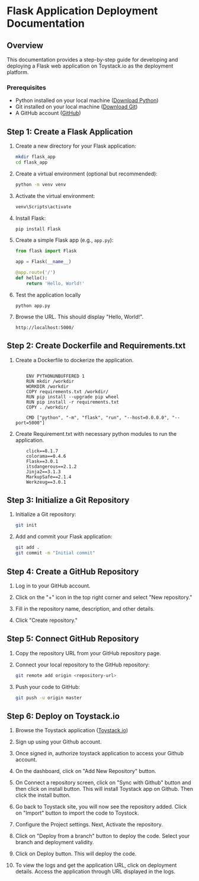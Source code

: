 # Flask Application Deployment Documentation

## Overview

This documentation provides a step-by-step guide for developing and deploying a Flask web application on Toystack.io as the deployment platform.

### Prerequisites

- Python installed on your local machine ([Download Python](https://www.python.org/downloads/))
- Git installed on your local machine ([Download Git](https://git-scm.com/downloads))
- A GitHub account ([GitHub](https://github.com/))

## Step 1: Create a Flask Application

1. Create a new directory for your Flask application:

   ```bash
   mkdir flask_app
   cd flask_app
   ```

2. Create a virtual environment (optional but recommended):

   ```bash
   python -m venv venv
   ```

3. Activate the virtual environment:

   ```bash
   venv\Scripts\activate
   ```

4. Install Flask:

   ```bash
   pip install Flask
   ```

5. Create a simple Flask app (e.g., `app.py`):

   ```python
   from flask import Flask

   app = Flask(__name__)

   @app.route('/')
   def hello():
       return 'Hello, World!'
   ```

6. Test the application locally

   ```
   python app.py
   ```

7. Browse the URL. This should display "Hello, World!".
   ```
   http://localhost:5000/
   ```

## Step 2: Create Dockerfile and Requirements.txt

1. Create a Dockerfile to dockerize the application.

   ```FROM python:3.8

       ENV PYTHONUNBUFFERED 1
       RUN mkdir /workdir
       WORKDIR /workdir
       COPY requirements.txt /workdir/
       RUN pip install --upgrade pip wheel
       RUN pip install -r requirements.txt
       COPY . /workdir/

       CMD ["python", "-m", "flask", "run", "--host=0.0.0.0", "--port=5000"]
   ```

2. Create Requirement.txt with necessary python modules to run the application.

   ```blinker==1.7.0
       click==8.1.7
       colorama==0.4.6
       Flask==3.0.1
       itsdangerous==2.1.2
       Jinja2==3.1.3
       MarkupSafe==2.1.4
       Werkzeug==3.0.1
   ```

## Step 3: Initialize a Git Repository

1. Initialize a Git repository:

   ```bash
   git init
   ```

2. Add and commit your Flask application:

   ```bash
   git add .
   git commit -m "Initial commit"
   ```

## Step 4: Create a GitHub Repository

1. Log in to your GitHub account.

2. Click on the "+" icon in the top right corner and select "New repository."

3. Fill in the repository name, description, and other details.

4. Click "Create repository."

## Step 5: Connect GitHub Repository

1. Copy the repository URL from your GitHub repository page.

2. Connect your local repository to the GitHub repository:

   ```bash
   git remote add origin <repository-url>
   ```

3. Push your code to GitHub:

   ```bash
   git push -u origin master
   ```

## Step 6: Deploy on Toystack.io

1. Browse the Toystack application ([Toystack.io](https://dashboard.toystack.io/))

2. Sign up using your Github account.

3. Once signed in, authorize toystack application to access your Github account.

4. On the dashboard, click on "Add New Repository" button.

5. On Connect a repository screen, click on "Sync with Github" button and then click on install button. This will install Toystack app on Github. Then click the install button.

6. Go back to Toystack site, you will now see the repository added. Click on "Import" button to import the code to Toystock.

7. Configure the Project settings. Next, Activate the repository.

8. Click on "Deploy from a branch" button to deploy the code. Select your branch and deployment validity.

9. Click on Deploy button. This will deploy the code.

10. To view the logs and get the application URL, click on deployment details. Access the application through URL displayed in the logs.
